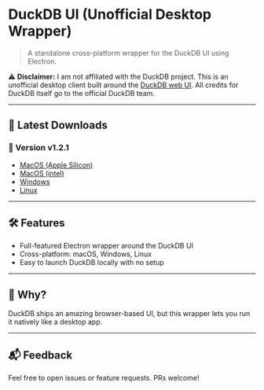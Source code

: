 # DuckDB UI (Unofficial Desktop Wrapper)

> A standalone cross-platform wrapper for the DuckDB UI using Electron.

⚠️ **Disclaimer:** I am not affiliated with the DuckDB project. This is an unofficial desktop client built around the [DuckDB web UI](https://duckdb.org/docs/stable/extensions/ui). All credits for DuckDB itself go to the official DuckDB team.

---

## 🚀 Latest Downloads

### 🔖 Version v1.2.1
- [MacOS (Apple Silicon)](https://github.com/tcboles/duckdb-ui/releases/download/v1.2.1-3/DuckDB-1.2.1-3-mac-arm64.dmg)
- [MacOS (intel)](https://github.com/tcboles/duckdb-ui/releases/download/v1.2.1-3/DuckDB-1.2.1-3-mac-x64.dmg)
- [Windows](https://github.com/tcboles/duckdb-ui/releases/download/v1.2.1-3/DuckDB.Setup-1.2.1-3-win-x64.exe)
- [Linux](https://github.com/tcboles/duckdb-ui/releases/download/v1.2.1-3/DuckDB-1.2.1-3-linux-x86_64.AppImage)

---

## 🛠 Features
- Full-featured Electron wrapper around the DuckDB UI
- Cross-platform: macOS, Windows, Linux
- Easy to launch DuckDB locally with no setup

---

## 🧪 Why?
DuckDB ships an amazing browser-based UI, but this wrapper lets you run it natively like a desktop app.

---

## 📬 Feedback
Feel free to open issues or feature requests. PRs welcome!